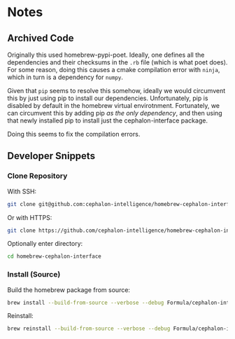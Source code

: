 # Notes

## Archived Code

Originally this used homebrew-pypi-poet. Ideally, one defines all the dependencies and their checksums in the `.rb` file (which is what poet does). For some reason, doing this causes a cmake compilation error with `ninja`, which in turn is a dependency for `numpy`.

Given that `pip` seems to resolve this somehow, ideally we would circumvent this by just using pip to install our dependencies. Unfortunately, pip is disabled by default in the homebrew virtual envirotnment. Fortunately, we can circumvent this by adding pip *as the only dependency*, and then using that newly installed pip to install just the cephalon-interface package.

Doing this seems to fix the compilation errors.

## Developer Snippets

### Clone Repository

With SSH:

```sh
git clone git@github.com:cephalon-intelligence/homebrew-cephalon-interface.git
```

Or with HTTPS:

```sh
git clone https://github.com/cephalon-intelligence/homebrew-cephalon-interface.git
```

Optionally enter directory:

```sh
cd homebrew-cephalon-interface
```

### Install (Source)

Build the homebrew package from source:

```sh
brew install --build-from-source --verbose --debug Formula/cephalon-interface.rb
```

Reinstall:

```sh
brew reinstall --build-from-source --verbose --debug Formula/cephalon-interface.rb
```